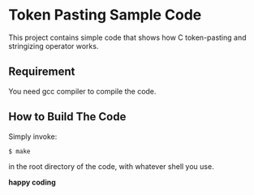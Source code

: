 # Token Pasting Sample Code

This project contains simple code that shows how C token-pasting 
and stringizing operator works.

## Requirement
You need gcc compiler to compile the code.

## How to Build The Code

Simply invoke:
```bash
$ make 
```
in the root directory of the code, with whatever shell you use. 

__happy coding__
